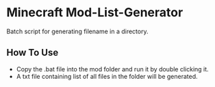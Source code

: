 # Minecraft Mod-List-Generator
Batch script for generating filename in a directory.

## How To Use
- Copy the .bat file into the mod folder and run it by double clicking it.
- A txt file containing list of all files in the folder will be generated.
